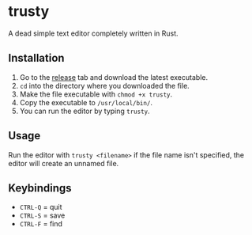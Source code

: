 # trusty
A dead simple text editor completely written in Rust.

## Installation
1. Go to the [release](https://github.com/kappq/trusty/releases) tab and download the latest executable.
2. `cd` into the directory where you downloaded the file.
3. Make the file executable with `chmod +x trusty`.
4. Copy the executable to `/usr/local/bin/`.
5. You can run the editor by typing `trusty`.

## Usage
Run the editor with `trusty <filename>` if the file name isn't specified, the editor will create an unnamed file.

## Keybindings
- `CTRL-Q` = quit
- `CTRL-S` = save
- `CTRL-F` = find
